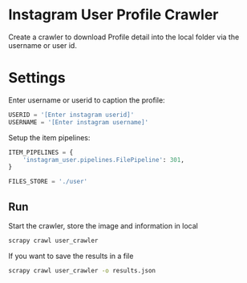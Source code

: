 # Instagram User Profile Crawler

Create a crawler to download Profile detail into the local folder via the username or user id.

# Settings

Enter username or userid to caption the profile:

```python
USERID = '[Enter instagram userid]'
USERNAME = '[Enter instagram username]'
```

Setup the item pipelines:

```python
ITEM_PIPELINES = {
    'instagram_user.pipelines.FilePipeline': 301,
}

FILES_STORE = './user'
```

## Run

Start the crawler, store the image and information in local

```bash
scrapy crawl user_crawler
```

If you want to save the results in a file

```bash
scrapy crawl user_crawler -o results.json
```
